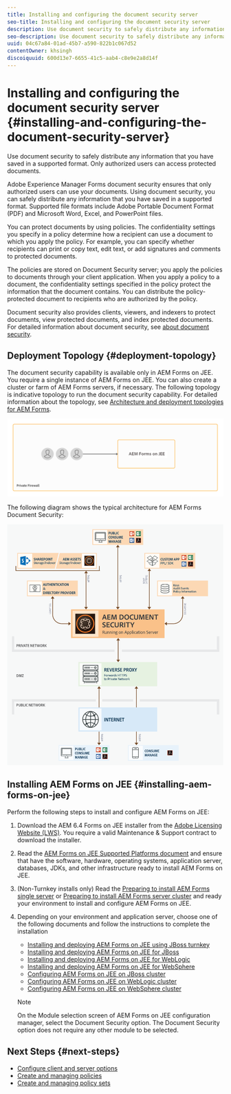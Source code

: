 ```yaml
---
title: Installing and configuring the document security server
seo-title: Installing and configuring the document security server
description: Use document security to safely distribute any information that you have saved in a supported format. Only authorized users can access protected documents. 
seo-description: Use document security to safely distribute any information that you have saved in a supported format. Only authorized users can access protected documents. 
uuid: 04c67a84-01ad-45b7-a590-822b1c067d52
contentOwner: khsingh
discoiquuid: 600d13e7-6655-41c5-aab4-c8e9e2a8d14f
---
```


# Installing and configuring the document security server {#installing-and-configuring-the-document-security-server}

Use document security to safely distribute any information that you have saved in a supported format. Only authorized users can access protected documents. 

Adobe Experience Manager Forms document security ensures that only authorized users can use your documents. Using document security, you can safely distribute any information that you have saved in a supported format. Supported file formats include Adobe Portable Document Format (PDF) and Microsoft Word, Excel, and PowerPoint files.

You can protect documents by using policies. The confidentiality settings you specify in a policy determine how a recipient can use a document to which you apply the policy. For example, you can specify whether recipients can print or copy text, edit text, or add signatures and comments to protected documents.

The policies are stored on Document Security server; you apply the policies to documents through your client application. When you apply a policy to a document, the confidentiality settings specified in the policy protect the information that the document contains. You can distribute the policy-protected document to recipients who are authorized by the policy.

Document security also provides clients, viewers, and indexers to protect documents, view protected documents, and index protected documents. For detailed information about document security, see [about document security](/help/forms/using/admin-help/document-security.md).

## Deployment Topology  {#deployment-topology}

The document security capability is available only in AEM Forms on JEE. You require a single instance of AEM Forms on JEE. You can also create a cluster or farm of AEM Forms servers, if necessary. The following topology is indicative topology to run the document security capability. For detailed information about the topology, see [Architecture and deployment topologies for AEM Forms](aem-forms-architecture-deployment.md).

<!--fix above link-->

![](do-not-localize/document-security-server_topology.png)

The following diagram shows the typical architecture for AEM Forms Document Security:

![](do-not-localize/document-security-typical-environment.png) 

## Installing AEM Forms on JEE {#installing-aem-forms-on-jee}

Perform the following steps to install and configure AEM Forms on JEE:

1. Download the AEM 6.4 Forms on JEE installer from the [Adobe Licensing Website (LWS)](https://licensing.adobe.com/). You require a valid Maintenance & Support contract to download the installer.
1. Read the [AEM Forms on JEE Supported Platforms document](/help/forms/using/aem-forms-jee-supported-platforms.md) and ensure that have the software, hardware, operating systems, application server, databases, JDKs, and other infrastructure ready to install AEM Forms on JEE.
1. (Non-Turnkey installs only) Read the [Preparing to install AEM Forms single server](https://www.adobe.com/go/learn_aemforms_prepareInstallsingle_64) or [Preparing to install AEM Forms server cluster](https://www.adobe.com/go/learn_aemforms_prepareInstallcluster_64) and ready your environment to install and configure AEM Forms on JEE.
1. Depending on your environment and application server, choose one of the following documents and follow the instructions to complete the installation

    * [Installing and deploying AEM Forms on JEE using JBoss turnkey](https://www.adobe.com/go/learn_aemforms_installTurnkey_64)
    * [Installing and deploying AEM Forms on JEE for JBoss](https://www.adobe.com/go/learn_aemforms_installJBoss_64)
    * [Installing and deploying AEM Forms on JEE for WebLogic](https://www.adobe.com/go/learn_aemforms_installWebLogic_64)
    * [Installing and deploying AEM Forms on JEE for WebSphere](https://www.adobe.com/go/learn_aemforms_installWebSphere_64)
    * [Configuring AEM Forms on JEE on JBoss cluster](https://www.adobe.com/go/learn_aemforms_clusterJBoss_64)
    * [Configuring AEM Forms on JEE on WebLogic cluster](https://www.adobe.com/go/learn_aemforms_clusterWebLogic_64)
    * [Configuring AEM Forms on JEE on WebSphere cluster](https://www.adobe.com/go/learn_aemforms_clusterWebSphere_64)

   >[!NOTE]
   >
   >On the Module selection screen of AEM Forms on JEE configuration manager, select the Document Security option. The Document Security option does not require any other module to be selected.

## Next Steps {#next-steps}

* [Configure client and server options](/help/forms/using/admin-help/configuring-client-server-options.md)
* [Create and managing policies](/help/forms/using/admin-help/creating-policies.md)
* [Create and managing policy sets](/help/forms/using/admin-help/creating-policy-sets.md)
